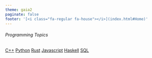 ```yaml
---
theme: gaia2
paginate: false
footer: '[<i class="fa-regular fa-house"></i>](index.html#Home)'
---
```


<!-- _class: lead -->

###### Programming Topics

<div class="dashboard-tiles">
  <a class="tile-link" href="cs/programming/cpp/index.html" style="--tile-bg-img:url('assets/2025-10-02-11-55-50.png');">C++</a>
  <a class="tile-link" href="cs/programming/python/index.html" style="--tile-bg-img:url('assets/2025-10-02-11-55-05.png');">Python</a>
  <a class="tile-link" href="cs/programming/rust/index.html" style="--tile-bg-img:url('assets/2025-10-02-11-57-21.png');">Rust</a>
  <a class="tile-link" href="cs/programming/index.html" style="--tile-bg-img:url('assets/2025-10-02-11-57-09.png');">Javascript</a>
  <a class="tile-link" href="cs/programming/index.html" style="--tile-bg-img:url('assets/2025-10-02-11-56-23.png');">Haskell</a>
  <a class="tile-link" href="cs/programming/index.html" style="--tile-bg-img:url('assets/2025-10-02-11-56-57.png');">SQL</a>
</div>
